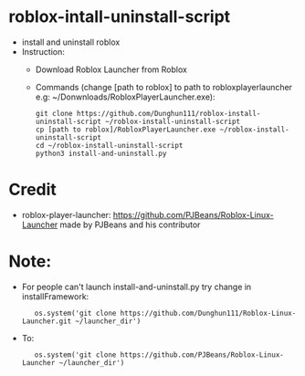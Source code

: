 # roblox-intall-uninstall-script
  - install and uninstall roblox
  - Instruction:
      - Download Roblox Launcher from Roblox
      - Commands (change [path to roblox] to path to robloxplayerlauncher e.g: ~/Donwnloads/RobloxPlayerLauncher.exe):
        
        	git clone https://github.com/Dunghun111/roblox-install-uninstall-script ~/roblox-install-uninstall-script
        	cp [path to roblox]/RobloxPlayerLauncher.exe ~/roblox-install-uninstall-script
        	cd ~/roblox-install-uninstall-script
        	python3 install-and-uninstall.py
        
# Credit
  - roblox-player-launcher: https://github.com/PJBeans/Roblox-Linux-Launcher made by PJBeans and his contributor

# Note:
  -  For people can't launch install-and-uninstall.py try change in installFramework:

	        os.system('git clone https://github.com/Dunghun111/Roblox-Linux-Launcher.git ~/launcher_dir')

  -  To:

	        os.system('git clone https://github.com/PJBeans/Roblox-Linux-Launcher ~/launcher_dir')
